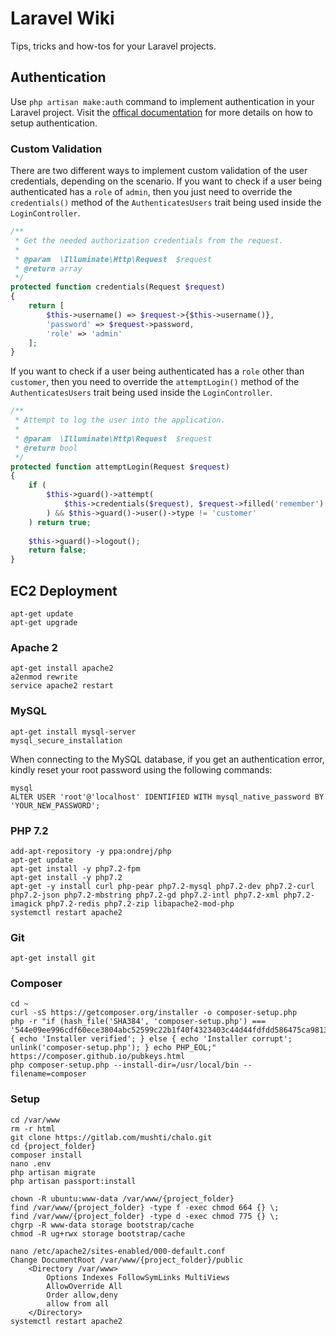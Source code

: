 # Laravel Wiki
Tips, tricks and how-tos for your Laravel projects.

## Authentication
Use `php artisan make:auth` command to implement authentication in your Laravel project. Visit the [offical documentation](https://laravel.com/docs/5.6/authentication) for more details on how to setup authentication.
### Custom Validation
There are two different ways to implement custom validation of the user credentials, depending on the scenario.
If you want to check if a user being authenticated has a `role` of `admin`, then you just need to override the `credentials()` method of the `AuthenticatesUsers` trait being used inside the `LoginController`.
```php
/**
 * Get the needed authorization credentials from the request.
 *
 * @param  \Illuminate\Http\Request  $request
 * @return array
 */
protected function credentials(Request $request)
{
    return [
        $this->username() => $request->{$this->username()},
        'password' => $request->password,
        'role' => 'admin'
    ];
}
```
If you want to check if a user being authenticated has a `role` other than `customer`, then you need to override the `attemptLogin()` method of the `AuthenticatesUsers` trait being used inside the `LoginController`.
```php
/**
 * Attempt to log the user into the application.
 *
 * @param  \Illuminate\Http\Request  $request
 * @return bool
 */
protected function attemptLogin(Request $request)
{
    if (
        $this->guard()->attempt(
            $this->credentials($request), $request->filled('remember')
        ) && $this->guard()->user()->type != 'customer'
    ) return true;
    
    $this->guard()->logout();
    return false;
}
```

## EC2 Deployment
```
apt-get update
apt-get upgrade
```
### Apache 2
```
apt-get install apache2
a2enmod rewrite
service apache2 restart
```
### MySQL
```
apt-get install mysql-server
mysql_secure_installation
```
When connecting to the MySQL database, if you get an authentication error, kindly reset your root password using the following commands:
```
mysql
ALTER USER 'root'@'localhost' IDENTIFIED WITH mysql_native_password BY 'YOUR_NEW_PASSWORD';
```
### PHP 7.2
```
add-apt-repository -y ppa:ondrej/php
apt-get update
apt-get install -y php7.2-fpm
apt-get install -y php7.2
apt-get -y install curl php-pear php7.2-mysql php7.2-dev php7.2-curl php7.2-json php7.2-mbstring php7.2-gd php7.2-intl php7.2-xml php7.2-imagick php7.2-redis php7.2-zip libapache2-mod-php 
systemctl restart apache2
```
### Git
```
apt-get install git
```
### Composer
```
cd ~
curl -sS https://getcomposer.org/installer -o composer-setup.php
php -r "if (hash_file('SHA384', 'composer-setup.php') === '544e09ee996cdf60ece3804abc52599c22b1f40f4323403c44d44fdfdd586475ca9813a858088ffbc1f233e9b180f061') { echo 'Installer verified'; } else { echo 'Installer corrupt'; unlink('composer-setup.php'); } echo PHP_EOL;"
https://composer.github.io/pubkeys.html
php composer-setup.php --install-dir=/usr/local/bin --filename=composer
```
### Setup
```
cd /var/www
rm -r html
git clone https://gitlab.com/mushti/chalo.git
cd {project_folder}
composer install
nano .env
php artisan migrate
php artisan passport:install

chown -R ubuntu:www-data /var/www/{project_folder}
find /var/www/{project_folder} -type f -exec chmod 664 {} \;
find /var/www/{project_folder} -type d -exec chmod 775 {} \;
chgrp -R www-data storage bootstrap/cache
chmod -R ug+rwx storage bootstrap/cache

nano /etc/apache2/sites-enabled/000-default.conf
Change DocumentRoot /var/www/{project_folder}/public
    <Directory /var/www>
        Options Indexes FollowSymLinks MultiViews
        AllowOverride All
        Order allow,deny
        allow from all
    </Directory>
systemctl restart apache2
```